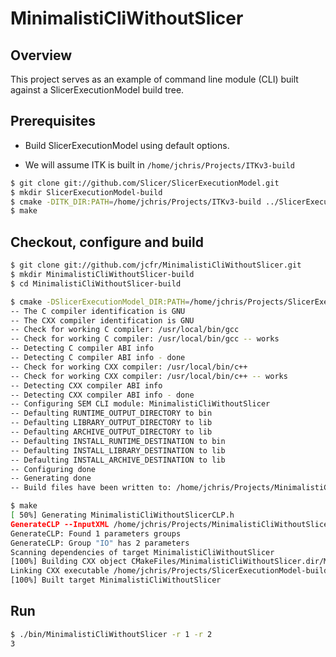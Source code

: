MinimalistiCliWithoutSlicer
==============

Overview
--------

This project serves as an example of command line module (CLI) built against a SlicerExecutionModel build tree.

Prerequisites
-------------

* Build SlicerExecutionModel using default options.

* We will assume ITK is built in `/home/jchris/Projects/ITKv3-build`

```bash
$ git clone git://github.com/Slicer/SlicerExecutionModel.git
$ mkdir SlicerExecutionModel-build
$ cmake -DITK_DIR:PATH=/home/jchris/Projects/ITKv3-build ../SlicerExecutionModel
$ make
```


Checkout, configure and build
-----------------------------

```bash
$ git clone git://github.com/jcfr/MinimalistiCliWithoutSlicer.git
$ mkdir MinimalistiCliWithoutSlicer-build
$ cd MinimalistiCliWithoutSlicer-build

$ cmake -DSlicerExecutionModel_DIR:PATH=/home/jchris/Projects/SlicerExecutionModel-build/ ../MinimalistiCliWithoutSlicer
-- The C compiler identification is GNU
-- The CXX compiler identification is GNU
-- Check for working C compiler: /usr/local/bin/gcc
-- Check for working C compiler: /usr/local/bin/gcc -- works
-- Detecting C compiler ABI info
-- Detecting C compiler ABI info - done
-- Check for working CXX compiler: /usr/local/bin/c++
-- Check for working CXX compiler: /usr/local/bin/c++ -- works
-- Detecting CXX compiler ABI info
-- Detecting CXX compiler ABI info - done
-- Configuring SEM CLI module: MinimalistiCliWithoutSlicer
-- Defaulting RUNTIME_OUTPUT_DIRECTORY to bin
-- Defaulting LIBRARY_OUTPUT_DIRECTORY to lib
-- Defaulting ARCHIVE_OUTPUT_DIRECTORY to lib
-- Defaulting INSTALL_RUNTIME_DESTINATION to bin
-- Defaulting INSTALL_LIBRARY_DESTINATION to lib
-- Defaulting INSTALL_ARCHIVE_DESTINATION to lib
-- Configuring done
-- Generating done
-- Build files have been written to: /home/jchris/Projects/MinimalistiCliWithoutSlicer-build

$ make
[ 50%] Generating MinimalistiCliWithoutSlicerCLP.h
GenerateCLP --InputXML /home/jchris/Projects/MinimalistiCliWithoutSlicer/MinimalistiCliWithoutSlicer.xml --OutputCxx /home/jchris/Projects/MinimalistiCliWithoutSlicer-build/MinimalistiCliWithoutSlicerCLP.h
GenerateCLP: Found 1 parameters groups
GenerateCLP: Group "IO" has 2 parameters
Scanning dependencies of target MinimalistiCliWithoutSlicer
[100%] Building CXX object CMakeFiles/MinimalistiCliWithoutSlicer.dir/MinimalistiCliWithoutSlicer.cxx.o
Linking CXX executable /home/jchris/Projects/SlicerExecutionModel-build/bin/MinimalistiCliWithoutSlicer
[100%] Built target MinimalistiCliWithoutSlicer
```

Run
---

```bash
$ ./bin/MinimalistiCliWithoutSlicer -r 1 -r 2
3
```

